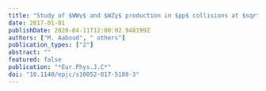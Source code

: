 ```yaml
---
title: "Study of $WWγ$ and $WZγ$ production in $pp$ collisions at $sqrts = 8$ TeV and search for anomalous quartic gauge couplings with the ATLAS experiment"
date: 2017-01-01
publishDate: 2020-04-11T12:00:02.948199Z
authors: ["M. Aaboud", " others"]
publication_types: ["2"]
abstract: ""
featured: false
publication: "*Eur.Phys.J.C*"
doi: "10.1140/epjc/s10052-017-5180-3"
---
```


